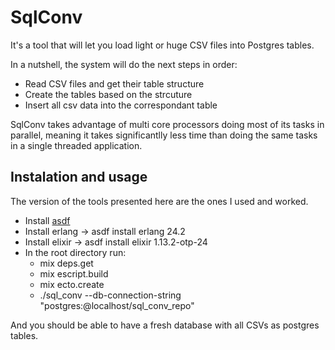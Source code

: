 # SqlConv

It's a tool that will let you load light or huge CSV files into Postgres tables.

In a nutshell, the system will do the next steps in order:

- Read CSV files and get their table structure
- Create the tables based on the strcuture
- Insert all csv data into the correspondant table


SqlConv takes advantage of multi core processors doing most of its tasks in parallel, meaning it takes significantlly less time than
doing the same tasks in a single threaded application.

## Instalation and usage
The version of the tools presented here are the ones I used and worked.

- Install [asdf](https://github.com/asdf-vm/asdf)
- Install erlang -> asdf install erlang 24.2 
- Install elixir -> asdf install elixir 1.13.2-otp-24
- In the root directory run:
  - mix deps.get
  - mix escript.build
  - mix ecto.create
  - ./sql_conv --db-connection-string "postgres:@localhost/sql_conv_repo"

And you should be able to have a fresh database with all CSVs as postgres tables.

